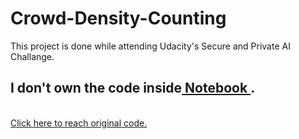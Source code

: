 # Crowd-Density-Counting
This project is done while attending Udacity's Secure and Private AI Challange.

<h2> I don't own the code inside<a href = 'https://github.com/q-viper/Crowd-Density-Counting/blob/master/Real_world_Task_Driven_Testing_Set.ipynb'> Notebook </a>.</h2>
<br/>
<a href = 'https://drive.google.com/file/d/1ZF-Uwe8cYTZDRhVx7DDFZRx84FIXh2u9/view?usp=sharing'>Click here to reach original code.</a>
